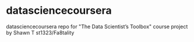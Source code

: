 datasciencecoursera
===================

datasciencecoursera repo for "The Data Scientist’s Toolbox" course project by Shawn T st1323/Fa8tality
